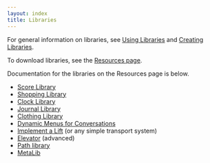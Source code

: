 ```yaml
---
layout: index
title: Libraries
---
```


For general information on libraries, see [Using Libraries](tutorial/using_libraries.html) and [Creating Libraries](creating_libraries.html).

To download libraries, see the [Resources page](http://www.textadventures.co.uk/quest/resources/).

Documentation for the libraries on the Resources page is below.

-   [Score Library](libraries/score_library.html)
-   [Shopping Library](libraries/shopping_library.html)
-   [Clock Library](libraries/clock_library.html)
-   [Journal Library](libraries/journal_library.html)
-   [Clothing Library](libraries/clothing_library2.html)
-   [Dynamic Menus for Conversations](guides/dynamic_menus_for_conversations.html)
-   [Implement a Lift](guides/implement_a_lift.html) (or any simple transport system)
-   [Elevator](libraries/elevator.html) (advanced)
-   [Path library](libraries/path_library.html)
-   [MetaLib](guides/competition_entry.html)


